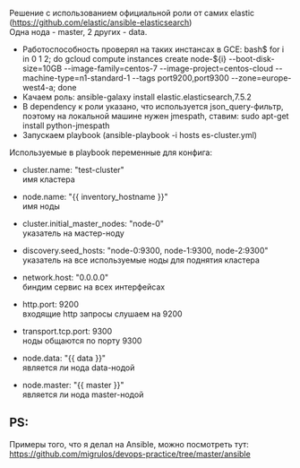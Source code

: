Решение с использованием официальной роли от самих elastic (https://github.com/elastic/ansible-elasticsearch)  
Одна нода - master, 2 других - data.  
- Работоспособность проверял на таких инстансах в GCE: bash$ for i in 0 1 2; do gcloud compute instances create node-${i} --boot-disk-size=10GB --image-family=centos-7 --image-project=centos-cloud --machine-type=n1-standard-1 --tags port9200,port9300 --zone=europe-west4-a; done  
- Качаем роль: ansible-galaxy install elastic.elasticsearch,7.5.2  
- В dependency к роли указано, что используется json_query-фильтр, поэтому на локальной машине нужен jmespath, ставим: sudo apt-get install python-jmespath  
- Запускаем playbook (ansible-playbook -i hosts es-cluster.yml)


Используемые в playbook переменные для конфига:

- cluster.name: "test-cluster"  
имя кластера
  
- node.name: "{{ inventory_hostname }}"  
имя ноды
  
- cluster.initial_master_nodes: "node-0"  
указатель на мастер-ноду
  
- discovery.seed_hosts: "node-0:9300, node-1:9300, node-2:9300"  
указатель на все используемые ноды для поднятия кластера
  
- network.host: "0.0.0.0"  
биндим сервис на всех интерфейсах
  
- http.port: 9200  
входящие http запросы слушаем на 9200
  
- transport.tcp.port: 9300  
ноды общаются по порту 9300
  
- node.data: "{{ data }}"  
является ли нода data-нодой
  
- node.master: "{{ master }}"  
является ли нода master-нодой


## PS:
Примеры того, что я делал на Ansible, можно посмотреть тут: https://github.com/migrulos/devops-practice/tree/master/ansible
